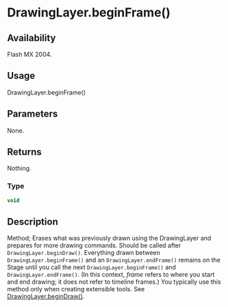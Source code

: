 # DrawingLayer.beginFrame()

## Availability

Flash MX 2004.

## Usage

DrawingLayer.beginFrame()

## Parameters

None.

## Returns

Nothing.

### Type

```typescript
void
```

## Description

Method; Erases what was previously drawn using the DrawingLayer and prepares for more drawing commands. Should be called after `DrawingLayer.beginDraw()`. Everything drawn between `DrawingLayer.beginFrame()` and an `DrawingLayer.endFrame()` remains on the Stage until you call the next `DrawingLayer.beginFrame()` and `DrawingLayer.endFrame()`. (In this context, *frame* refers to where you start and end drawing; it does not refer to timeline frames.) You typically use this method only when creating extensible tools. See [DrawingLayer.beginDraw()](../DrawingLayer_object/DrawingLayer.md).
